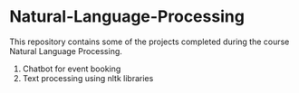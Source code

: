 # Natural-Language-Processing

This repository contains some of the projects completed during the course Natural Language Processing.

1) Chatbot for event booking
2) Text processing using nltk libraries
